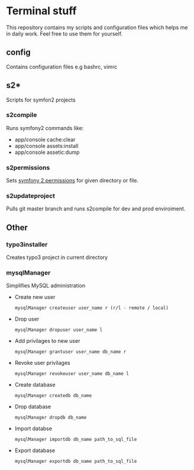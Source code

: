 # Terminal stuff
This repository contains my scripts and configuration files which helps me in daily work. Feel free to use them for yourself.

## config ##
Contains configuration files e.g bashrc, vimrc

## s2* ###
Scripts for symfon2 projects

### s2compile ###
Runs symfony2 commands like:
- app/console cache:clear
- app/console assets:install
- app/console assetic:dump

### s2permissions ###
Sets [symfony 2 permissions](http://symfony.com/doc/current/book/installation.html) for given directory or file.

### s2updateproject ###
Pulls git master branch and runs s2compile for dev and prod enviroiment. 

## Other ##
### typo3installer ###
Creates typo3 project in current directory

### mysqlManager ###
Simplifies MySQL administration

- Create new user
   ```
   mysqlManager createuser user_name r (r/l - remote / local)
   ```
- Drop user
   ```
   mysqlManager dropuser user_name l
   ```
- Add privilages to new user
   ```
   mysqlManager grantuser user_name db_name r
   ```
- Revoke user privilages
   ```
   mysqlManager revokeuser user_name db_name l
   ```
- Create database
   ```
   mysqlManager createdb db_name
   ```
- Drop database
   ```
   mysqlManager dropdb db_name
   ```
- Import databse
   ```
   mysqlManager importdb db_name path_to_sql_file
   ```
- Export database
   ```
   mysqlManager exportdb db_name path_to_sql_file
   ```


